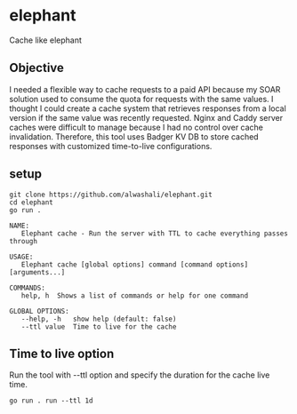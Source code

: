 # elephant
Cache like elephant

## Objective
I needed a flexible way to cache requests to a paid API because my SOAR solution used to consume the quota for requests with the same values. I thought I could create a cache system that retrieves responses from a local version if the same value was recently requested. Nginx and Caddy server caches were difficult to manage because I had no control over cache invalidation. Therefore, this tool uses Badger KV DB to store cached responses with customized time-to-live configurations.

## setup

```
git clone https://github.com/alwashali/elephant.git
cd elephant
go run . 
```

```
NAME:
   Elephant cache - Run the server with TTL to cache everything passes through

USAGE:
   Elephant cache [global options] command [command options] [arguments...]

COMMANDS:
   help, h  Shows a list of commands or help for one command

GLOBAL OPTIONS:
   --help, -h   show help (default: false)
   --ttl value  Time to live for the cache
```

## Time to live option 
Run the tool with --ttl option and specify the duration for the cache live time.

```
go run . run --ttl 1d 
```

